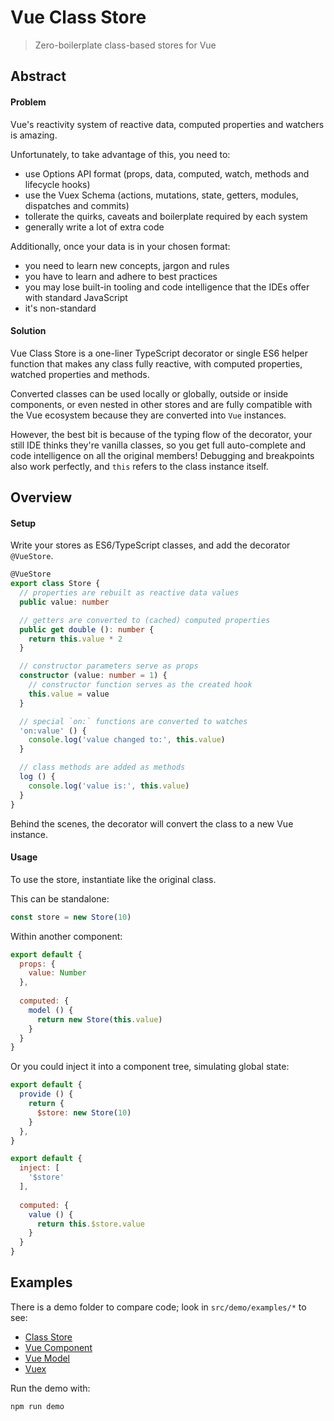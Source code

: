 # Vue Class Store

> Zero-boilerplate class-based stores for Vue

## Abstract

#### Problem

Vue's reactivity system of reactive data, computed properties and watchers is amazing.

Unfortunately, to take advantage of this, you need to:

- use Options API format (props, data, computed, watch, methods and lifecycle hooks)
- use the Vuex Schema (actions, mutations, state, getters, modules, dispatches and commits)
- tollerate the quirks, caveats and boilerplate required by each system
- generally write a lot of extra code

Additionally, once your data is in your chosen format:

- you need to learn new concepts, jargon and rules
- you have to learn and adhere to best practices
- you may lose built-in tooling and code intelligence that the IDEs offer with standard JavaScript
- it's non-standard

#### Solution

Vue Class Store is a one-liner TypeScript decorator or single ES6 helper function that makes any class fully reactive, with computed properties, watched properties and methods.

Converted classes can be used locally or globally, outside or inside components, or even nested in other stores and are fully compatible with the Vue ecosystem because they are converted into `Vue` instances.

However, the best bit is because of the typing flow of the decorator, your still IDE thinks they're vanilla classes, so you get full auto-complete and code intelligence on all the original members! Debugging and breakpoints also work perfectly, and `this` refers to the class instance itself.

## Overview

#### Setup

Write your stores as ES6/TypeScript classes, and add the decorator `@VueStore`.

```typescript
@VueStore
export class Store {
  // properties are rebuilt as reactive data values
  public value: number

  // getters are converted to (cached) computed properties
  public get double (): number {
    return this.value * 2
  }

  // constructor parameters serve as props
  constructor (value: number = 1) {
    // constructor function serves as the created hook
    this.value = value
  }

  // special `on:` functions are converted to watches
  'on:value' () {
    console.log('value changed to:', this.value)
  }

  // class methods are added as methods
  log () {
    console.log('value is:', this.value)
  }
}
```

Behind the scenes, the decorator will convert the class to a new Vue instance.

#### Usage

To use the store, instantiate like the original class.

This can be standalone:

```typescript
const store = new Store(10)
```

Within another component:

```javascript
export default {
  props: {
    value: Number
  },
  
  computed: {
    model () {
      return new Store(this.value)
    }
  }
}
```

Or you could inject it into a component tree, simulating global state:

```javascript
export default {
  provide () {
    return {
      $store: new Store(10)
    }
  },
}
```

```javascript
export default {
  inject: [
    '$store'
  ],
  
  computed: {
    value () {
      return this.$store.value
    }
  }
}
```

## Examples

There is a demo folder to compare code; look in `src/demo/examples/*` to see:

- [Class Store](./src/demo/examples/class-store)
- [Vue Component](./src/demo/examples/vue-component)
- [Vue Model](./src/demo/examples/vue-model)
- [Vuex](./src/demo/examples/vuex)

Run the demo with:

```
npm run demo
```

